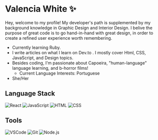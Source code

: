 # Valencia White ✨
Hey, welcome to my profile! My developer's path is supplemented by my background knowledge in Graphic Design and Interior Design. I belive the purpose of great code is to go hand-in-hand with great design, in order to create a refined user experience worth remembering. 

- Currently learning Ruby.
- I write articles on what I learn on Dev.to . I mostly cover Html, CSS, JavaScript, and Design topics. 
- Besides coding, I'm passionate about  Capoeira, "human-language" language learning, and b-horror films!
    - Current Language Interests:  Portuguese 
- She/Her
## Language Stack
![React](https://img.icons8.com/color/48/000000/react-native.png)
![JavaScript](https://img.icons8.com/color/48/000000/javascript--v1.png) ![HTML](https://img.icons8.com/color/48/000000/html-5--v1.png) ![CSS](https://img.icons8.com/color/48/000000/css3.png)
## Tools 
![VSCode](https://img.icons8.com/color/48/000000/visual-studio-code-2019.png) ![Git](https://img.icons8.com/color/48/000000/git.png) ![Node.js](https://img.icons8.com/fluency/48/000000/node-js.png)

<!--
**valenciawhite/valenciawhite** is a ✨ _special_ ✨ repository because its `README.md` (this file) appears on your GitHub profile.

Here are some ideas to get you started:

- 🔭 I’m currently working on ...
- 🌱 I’m currently learning ...
- 👯 I’m looking to collaborate on ...
- 🤔 I’m looking for help with ...
- 💬 Ask me about ...
- 📫 How to reach me: ...
- 😄 Pronouns: ...
- ⚡ Fun fact: ...
-->

